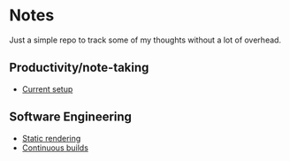 # Notes

Just a simple repo to track some of my thoughts without a lot of overhead.

## Productivity/note-taking

* [Current setup](current-setup.md)

## Software Engineering

* [Static rendering](static-rendering.md)
* [Continuous builds](continuous-builds.md)
